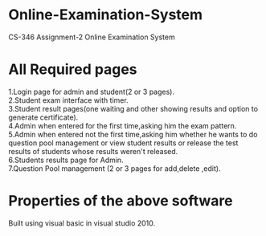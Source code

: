 # Online-Examination-System
CS-346 Assignment-2 Online Examination System
# All Required pages
1.Login page for admin and student(2 or 3 pages).  
2.Student exam interface with timer.  
3.Student result pages(one waiting and other showing results and option to generate certificate).  
4.Admin when entered for the first time,asking him the exam pattern.  
5.Admin when entered not the first time,asking him whether he wants to do question pool management or view student results or release the test results of students whose results weren't released.  
6.Students results page for Admin.  
7.Question Pool management (2 or 3 pages for add,delete ,edit).  
# Properties of the above software
Built using visual basic in visual studio 2010.
